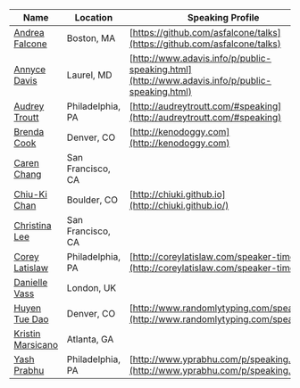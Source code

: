 | Name | Location | Speaking Profile |
| --------|-------|-------|
| [Andrea Falcone](https://twitter.com/asfalcone) | Boston, MA | [https://github.com/asfalcone/talks](https://github.com/asfalcone/talks) |
| [Annyce Davis](https://twitter.com/brwngrldev) | Laurel, MD | [http://www.adavis.info/p/public-speaking.html](http://www.adavis.info/p/public-speaking.html) |
| [Audrey Troutt](https://twitter.com/auditty) | Philadelphia, PA | [http://audreytroutt.com/#speaking](http://audreytroutt.com/#speaking) |
| [Brenda Cook](https://twitter.com/kenodoggy) | Denver, CO | [http://kenodoggy.com](http://kenodoggy.com) |
| [Caren Chang](https://www.linkedin.com/in/carenchang) | San Francisco, CA ||
| [Chiu-Ki Chan](https://twitter.com/chiuki) | Boulder, CO | [http://chiuki.github.io](http://chiuki.github.io/) |
| [Christina Lee](https://twitter.com/RunChristinaRun) |San Francisco, CA ||
| [Corey Latislaw](https://twitter.com/corey_latislaw) | Philadelphia, PA | [http://coreylatislaw.com/speaker-timeline](http://coreylatislaw.com/speaker-timeline) |
| [Danielle Vass](https://twitter.com/de_velopment) | London, UK ||
| [Huyen Tue Dao](https://twitter.com/queencodemonkey) | Denver, CO | [http://www.randomlytyping.com/speaking/](http://www.randomlytyping.com/speaking/)
| [Kristin Marsicano](https://twitter.com/kristinmars) | Atlanta, GA ||
| [Yash Prabhu](https://twitter.com/yashvprabhu) | Philadelphia, PA | [http://www.yprabhu.com/p/speaking.html](http://www.yprabhu.com/p/speaking.html) |
